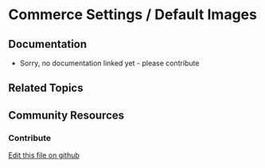 # Commerce Settings / Default Images

## Documentation

* Sorry, no documentation linked yet - please contribute

## Related Topics

## Community Resources

### Contribute

[Edit this file on github](https://github.com/olafk/controlpanel-documentation-docs/blob/master/md/73en/com_liferay_commerce_admin_web_internal_portlet_CommerceAdminVirtualInstancePortlet/default-images.md)

